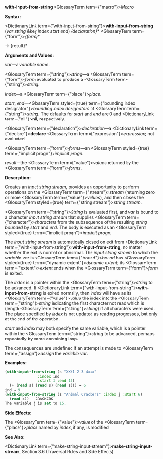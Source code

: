 **with-input-from-string** <GlossaryTerm  term={"macro"}><i>Macro</i></GlossaryTerm> 



**Syntax:** 



<DictionaryLink  term={"with-input-from-string"}><b>with-input-from-string</b></DictionaryLink> (*var string* &amp;key *index start end*) *\{declaration\}*\* <GlossaryTerm  term={"form"}><i>\{form\}</i></GlossaryTerm>\* 



→ \{result\}\* 



**Arguments and Values:** 



*var*—a *variable name*. 



<GlossaryTerm  term={"string"}><i>string</i></GlossaryTerm>—a <GlossaryTerm  term={"form"}><i>form</i></GlossaryTerm>; evaluated to produce a <GlossaryTerm  term={"string"}><i>string</i></GlossaryTerm>. 



*index*—a <GlossaryTerm  term={"place"}><i>place</i></GlossaryTerm>. 



*start*, *end*—<GlossaryTerm styled={true} term={"bounding index designator"}><i>bounding index designators</i></GlossaryTerm> of <GlossaryTerm  term={"string"}><i>string</i></GlossaryTerm>. The defaults for *start* and *end* are 0 and <DictionaryLink  term={"nil"}><b>nil</b></DictionaryLink>, respectively. 



<GlossaryTerm  term={"declaration"}><i>declaration</i></GlossaryTerm>—a <DictionaryLink  term={"declare"}><b>declare</b></DictionaryLink> <GlossaryTerm  term={"expression"}><i>expression</i></GlossaryTerm>; not evaluated. 



<GlossaryTerm  term={"form"}><i>forms</i></GlossaryTerm>—an <GlossaryTerm styled={true} term={"implicit progn"}><i>implicit progn</i></GlossaryTerm>. 



*result*—the <GlossaryTerm  term={"value"}><i>values</i></GlossaryTerm> returned by the <GlossaryTerm  term={"form"}><i>forms</i></GlossaryTerm>. 



**Description:** 



Creates an *input string stream*, provides an opportunity to perform operations on the <GlossaryTerm  term={"stream"}><i>stream</i></GlossaryTerm> (returning zero or more <GlossaryTerm  term={"value"}><i>values</i></GlossaryTerm>), and then closes the <GlossaryTerm styled={true} term={"string stream"}><i>string stream</i></GlossaryTerm>. 







 



 



<GlossaryTerm  term={"string"}><i>String</i></GlossaryTerm> is evaluated first, and *var* is bound to a character *input string stream* that supplies <GlossaryTerm  term={"character"}><i>characters</i></GlossaryTerm> from the subsequence of the resulting *string bounded* by *start* and *end*. The body is executed as an <GlossaryTerm styled={true} term={"implicit progn"}><i>implicit progn</i></GlossaryTerm>. 



The *input string stream* is automatically closed on exit from <DictionaryLink  term={"with-input-from-string"}><b>with-input-from-string</b></DictionaryLink>, no matter whether the exit is normal or abnormal. The *input string stream* to which the *variable var* is <GlossaryTerm  term={"bound"}><i>bound</i></GlossaryTerm> has <GlossaryTerm styled={true} term={"dynamic extent"}><i>dynamic extent</i></GlossaryTerm>; its <GlossaryTerm  term={"extent"}><i>extent</i></GlossaryTerm> ends when the <GlossaryTerm  term={"form"}><i>form</i></GlossaryTerm> is exited. 



The *index* is a pointer within the <GlossaryTerm  term={"string"}><i>string</i></GlossaryTerm> to be advanced. If <DictionaryLink  term={"with-input-from-string"}><b>with-input-from-string</b></DictionaryLink> is exited normally, then *index* will have as its <GlossaryTerm  term={"value"}><i>value</i></GlossaryTerm> the index into the <GlossaryTerm  term={"string"}><i>string</i></GlossaryTerm> indicating the first character not read which is (length <GlossaryTerm  term={"string"}><i>string</i></GlossaryTerm>) if all characters were used. The place specified by *index* is not updated as reading progresses, but only at the end of the operation. 



*start* and *index* may both specify the same variable, which is a pointer within the <GlossaryTerm  term={"string"}><i>string</i></GlossaryTerm> to be advanced, perhaps repeatedly by some containing loop. 



The consequences are undefined if an attempt is made to <GlossaryTerm  term={"assign"}><i>assign</i></GlossaryTerm> the *variable var*. 



**Examples:**
```lisp
(with-input-from-string (s "XXX1 2 3 4xxx" 
			   :index ind 
			   :start 3 :end 10) 
  (+ (read s) (read s) (read s))) → 6 
ind → 9 
(with-input-from-string (s "Animal Crackers" :index j :start 6) 
  (read s)) → CRACKERS 
The variable j is set to 15. 
```
**Side Effects:** 



The <GlossaryTerm  term={"value"}><i>value</i></GlossaryTerm> of the <GlossaryTerm  term={"place"}><i>place</i></GlossaryTerm> named by *index*, if any, is modified. 



**See Also:** 



<DictionaryLink  term={"make-string-input-stream"}><b>make-string-input-stream</b></DictionaryLink>, Section 3.6 (Traversal Rules and Side Effects) 




